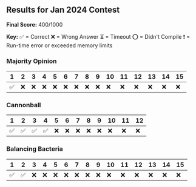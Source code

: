 
## Results for Jan 2024 Contest

**Final Score:** 400/1000

**Key:**
✅ = Correct
❌ = Wrong Answer
⏳ = Timeout
⭕ = Didn't Compile
❗ = Run-time error or exceeded memory limits

### Majority Opinion

| 1 | 2 | 3 | 4 | 5 | 6 | 7 | 8 | 9 | 10 | 11 | 12 | 13 | 14 | 15 |
|---|---|---|---|---|---|---|---|---|----|----|----|----|----|----|
| ✅ | ❌ | ❌ | ❌ | ❌ | ❌ | ❌ | ❌ | ❌ | ❌  | ❌  | ❌  | ❌  | ❌  | ❌  |

### Cannonball
| 1 | 2 | 3 | 4 | 5 | 6 | 7 | 8 | 9 | 10 | 11 | 12 |
|---|---|---|---|---|---|---|---|---|----|----|----|
| ✅ | ✅ | ✅ | ✅ | ❌ | ❌ | ❌ | ❌ | ❌ | ❌  | ❌  | ❌  |

### Balancing Bacteria

| 1 | 2 | 3 | 4 | 5 | 6 | 7 | 8 | 9 | 10 | 11 | 12 | 13 | 14 | 15 |
|---|---|---|---|---|---|---|---|---|----|----|----|----|----|----|
| ✅ | ✅ | ❌ | ❌ | ❌ | ❌ | ❌ | ❌ | ❌ | ❌  | ❌  | ❌  | ❌  | ❌  | ❌  |
